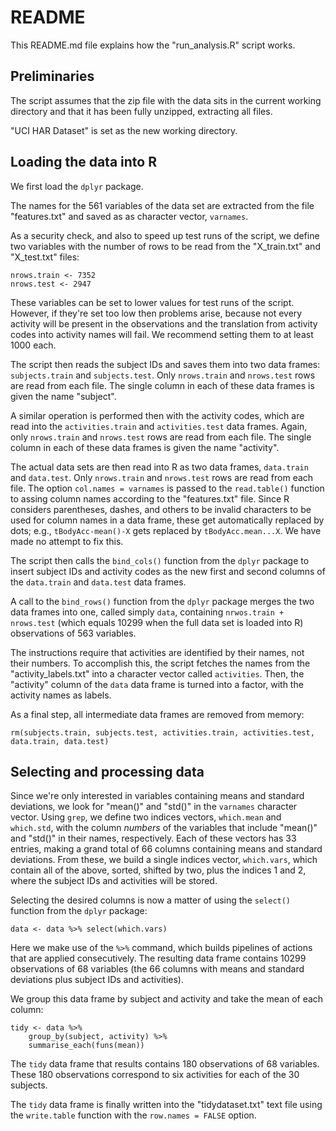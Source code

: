README
======

This README.md file explains how the "run_analysis.R" script works.

Preliminaries
-------------

The script assumes that the zip file with the data sits in the current working directory
and that it has been fully unzipped, extracting all files.

"UCI HAR Dataset" is set as the new working directory.

Loading the data into R
-----------------------

We first load the `dplyr` package.

The names for the 561 variables of the data set are extracted from the file "features.txt"
and saved as as character vector, `varnames`.

As a security check, and also to speed up test runs of the script,
we define two variables with the number of rows to be read from the "X_train.txt" and "X_test.txt" files:
```
nrows.train <- 7352
nrows.test <- 2947
```
These variables can be set to lower values for test runs of the script.
However, if they're set too low then problems arise, because not every activity will be present
in the observations and the translation from activity codes into activity names will fail.
We recommend setting them to at least 1000 each.

The script then reads the subject IDs and saves them into two data frames: `subjects.train` and `subjects.test`.
Only `nrows.train` and `nrows.test` rows are read from each file.
The single column in each of these data frames is given the name "subject".

A similar operation is performed then with the activity codes,
which are read into the `activities.train` and `activities.test` data frames.
Again, only `nrows.train` and `nrows.test` rows are read from each file.
The single column in each of these data frames is given the name "activity".

The actual data sets are then read into R as two data frames, `data.train` and `data.test`.
Only `nrows.train` and `nrows.test` rows are read from each file.
The option `col.names = varnames` is passed to the `read.table()` function to assing column names according to the "features.txt" file.
Since R considers parentheses, dashes, and others to be invalid characters to be used for column names in a data frame,
these get automatically replaced by dots; e.g., `tBodyAcc-mean()-X` gets replaced by `tBodyAcc.mean...X`.
We have made no attempt to fix this.

The script then calls the `bind_cols()` function from the `dplyr` package
to insert subject IDs and activity codes as the new first and second columns of the `data.train` and `data.test` data frames.

A call to the `bind_rows()` function from the `dplyr` package
merges the two data frames into one, called simply `data`, containing `nrwos.train + nrows.test`
(which equals 10299 when the full data set is loaded into R) observations of 563 variables.

The instructions require that activities are identified by their names, not their numbers.
To accomplish this, the script fetches the names from the "activity_labels.txt" into a character vector called `activities`.
Then, the "activity" column of the `data` data frame is turned into a factor,
with the activity names as labels.

As a final step, all intermediate data frames are removed from memory:
```
rm(subjects.train, subjects.test, activities.train, activities.test, data.train, data.test)
```

Selecting and processing data
-----------------------------

Since we're only interested in variables containing means and standard deviations,
we look for "mean()" and "std()" in the `varnames` character vector.
Using `grep`, we define two indices vectors, `which.mean` and `which.std`,
with the column *numbers* of the variables that include "mean()" and "std()" in their names, respectively.
Each of these vectors has 33 entries, making a grand total of 66 columns containing means and standard deviations.
From these, we build a single indices vector, `which.vars`, which contain all of the above, sorted,
shifted by two, plus the indices 1 and 2, where the subject IDs and activities will be stored.

Selecting the desired columns is now a matter of using the `select()` function from the `dplyr` package:
```
data <- data %>% select(which.vars)
```
Here we make use of the `%>%` command, which builds pipelines of actions that are applied consecutively.
The resulting data frame contains 10299 observations of 68 variables
(the 66 columns with means and standard deviations plus subject IDs and activities).

We group this data frame by subject and activity and take the mean of each column:
```
tidy <- data %>%
    group_by(subject, activity) %>%
    summarise_each(funs(mean))
```
The `tidy` data frame that results contains 180 observations of 68 variables.
These 180 observations correspond to six activities for each of the 30 subjects.

The `tidy` data frame is finally written into the "tidydataset.txt" text file
using the `write.table` function with the `row.names = FALSE` option.
